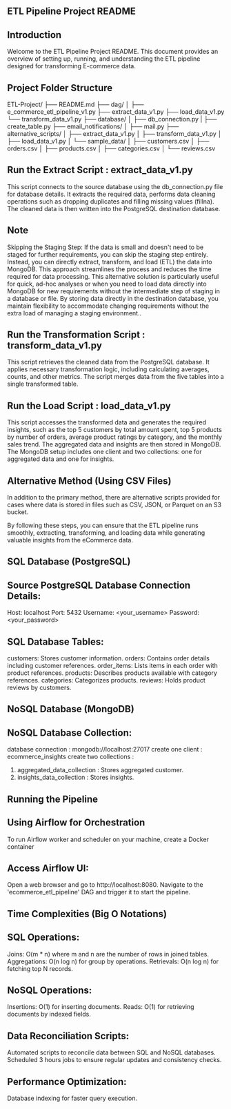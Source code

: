 ## ETL Pipeline Project README
## Introduction
Welcome to the ETL Pipeline Project README. This document provides an overview of setting up, running, and understanding the ETL pipeline designed for transforming E-commerce data.

## Project Folder Structure
ETL-Project/
├── README.md
├── dag/
│   ├── e_commerce_etl_pipeline_v1.py
├── extract_data_v1.py
├── load_data_v1.py
└── transform_data_v1.py
├── database/
│   ├── db_connection.py
|   ├── create_table.py
├── email_notifications/
│   ├── mail.py
├── alternative_scripts/
│   ├── extract_data_v1.py
│   ├── transform_data_v1.py
│   ├── load_data_v1.py
│   └── sample_data/
│       ├── customers.csv
│       ├── orders.csv
│       ├── products.csv
│       ├── categories.csv
│       └── reviews.csv

## Run the Extract Script :  extract_data_v1.py

This script connects to the source database using the db_connection.py file for database details.
It extracts the required data, performs data cleaning operations such as dropping duplicates and filling missing values (fillna).
The cleaned data is then written into the PostgreSQL destination database.

## Note ##
Skipping the Staging Step:
If the data is small and doesn't need to be staged for further requirements, you can skip the staging step entirely. Instead, you can directly extract, transform, and load (ETL) the data into MongoDB. This approach streamlines the process and reduces the time required for data processing.
This alternative solution is particularly useful for quick, ad-hoc analyses or when you need to load data directly into MongoDB for new requirements without the intermediate step of staging in a database or file. By storing data directly in the destination database, you maintain flexibility to accommodate changing requirements without the extra load of managing a staging environment..

## Run the Transformation Script : transform_data_v1.py
This script retrieves the cleaned data from the PostgreSQL database.
It applies necessary transformation logic, including calculating averages, counts, and other metrics.
The script merges data from the five tables into a single transformed table.

## Run the Load Script : load_data_v1.py
This script accesses the transformed data and generates the required insights, such as the top 5 customers by total amount spent, top 5 products by number of orders, average product ratings by category, and the monthly sales trend.
The aggregated data and insights are then stored in MongoDB.
The MongoDB setup includes one client and two collections: one for aggregated data and one for insights.

## Alternative Method (Using CSV Files)
In addition to the primary method, there are alternative scripts provided for cases where data is stored in files such as CSV, JSON, or Parquet on an S3 bucket.

By following these steps, you can ensure that the ETL pipeline runs smoothly, extracting, transforming, and loading data while generating valuable insights from the eCommerce data.

## SQL Database (PostgreSQL)
## Source PostgreSQL Database Connection Details:
Host: localhost
Port: 5432
Username: <your_username>
Password: <your_password>

## SQL Database Tables:
customers: Stores customer information.
orders: Contains order details including customer references.
order_items: Lists items in each order with product references.
products: Describes products available with category references.
categories: Categorizes products.
reviews: Holds product reviews by customers.

## NoSQL Database (MongoDB)
## NoSQL Database Collection:
database connection :  mongodb://localhost:27017
create one client : ecommerce_insights
create two collections :
  1. aggregated_data_collection : Stores aggregated customer.
  2. insights_data_collection : Stores insights.

## Running the Pipeline
## Using Airflow for Orchestration
To run Airflow worker and scheduler on your machine, create a Docker container

## Access Airflow UI:
Open a web browser and go to http://localhost:8080.
Navigate to the 'ecommerce_etl_pipeline' DAG and trigger it to start the pipeline.


## Time Complexities (Big O Notations)
## SQL Operations:
Joins: O(m * n) where m and n are the number of rows in joined tables.
Aggregations: O(n log n) for group by operations.
Retrievals: O(n log n) for fetching top N records.

## NoSQL Operations:
Insertions: O(1) for inserting documents.
Reads: O(1) for retrieving documents by indexed fields.

## Data Reconciliation Scripts:
Automated scripts to reconcile data between SQL and NoSQL databases.
Scheduled 3 hours jobs to ensure regular updates and consistency checks.

## Performance Optimization:
Database indexing for faster query execution.





